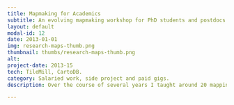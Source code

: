 ```yaml
---
title: Mapmaking for Academics
subtitle: An evolving mapmaking workshop for PhD students and postdocs based on TileMill and Carto.
layout: default
modal-id: 12
date: 2013-01-01
img: research-maps-thumb.png
thumbnail: thumbs/research-maps-thumb.png
alt: 
project-date: 2013-15
tech: TileMill, CartoDB.
category: Salaried work, side project and paid gigs.
description: Over the course of several years I taught around 20 mapping workshops, creating and refining material using a very hands-on methodology of "try to replicate this output". To support the workshops I spun up a number of server instances, encouraging participants to work together as a table, one per server. <br><br>The content is available at <a href="http://researchmaps.net">researchmaps.net</a>.

---
```

